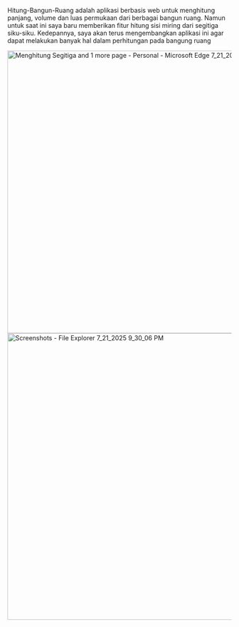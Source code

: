 Hitung-Bangun-Ruang adalah aplikasi berbasis web untuk menghitung panjang, volume dan luas permukaan dari berbagai bangun ruang. Namun untuk saat ini saya baru memberikan fitur hitung sisi miring dari segitiga siku-siku. Kedepannya, saya akan terus mengembangkan aplikasi ini agar dapat melakukan banyak hal dalam perhitungan pada bangung ruang

<img width="1366" height="634" alt="Menghitung Segitiga and 1 more page - Personal - Microsoft​ Edge 7_21_2025 9_34_31 PM" src="https://github.com/user-attachments/assets/84bb096a-591b-4d5c-9004-b052e215dc84" />
<img width="1366" height="643" alt="Screenshots - File Explorer 7_21_2025 9_30_06 PM" src="https://github.com/user-attachments/assets/c220a0aa-68f4-4ab3-a3ba-90705e0c7c9a" />
